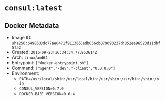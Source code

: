 # `consul:latest`

## Docker Metadata

- Image ID: `sha256:6498538dc77ae0471f9113653adb056cb079093237df852ee96523d11dbf5fa2`
- Created: `2016-09-23T16:34:34.773953614Z`
- Arch: `linux`/`amd64`
- Entrypoint: `["docker-entrypoint.sh"]`
- Command: `["agent","-dev","-client","0.0.0.0"]`
- Environment:
  - `PATH=/usr/local/sbin:/usr/local/bin:/usr/sbin:/usr/bin:/sbin:/bin`
  - `CONSUL_VERSION=0.7.0`
  - `DOCKER_BASE_VERSION=0.0.4`
